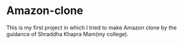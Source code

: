 # Amazon-clone
This is my first project in which I tried to make Amazon clone by the guidance of Shraddha Khapra Mam(my college).
